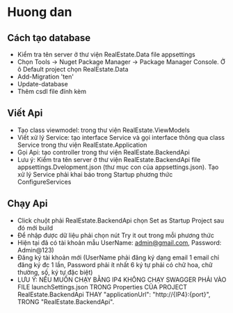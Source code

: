 # Huong dan 
## Cách tạo database
- Kiểm tra tên server ở thư viện RealEstate.Data file appsettings
- Chọn Tools -> Nuget Package Manager -> Package Manager Console. Ở ô Default project chọn RealEstate.Data
- Add-Migration 'ten'
- Update-database
- Thêm csdl file đính kèm
## Viết Api
- Tạo class viewmodel: trong thư viện RealEstate.ViewModels
- Viết xử lý Service: tạo interface Service và gọi interface thông qua class Service trong thư viện RealEstate.Application
- Gọi Api: tạo controller trong thư viện RealEstate.BackendApi
- Lưu ý: Kiểm tra tên server ở thư viện RealEstate.BackendApi file appsettings.Dvelopment.json (thư mục con của appsettings.json).
		 Tạo xử lý Service phải khai báo trong Startup phương thức ConfigureServices
## Chạy Api
- Click chuột phải RealEstate.BackendApi chọn Set as Startup Project sau đó mới build
- Để nhập được dữ liệu phải chọn nút Try it out trong mỗi phương thức
- Hiện tại đã có tài khoản mẫu UserName: admin@gmail.com, Password: Admin@123)
- Đăng ký tài khoản mới (UserName phải đăng ký dạng email 1 email chỉ đăng ký đc 1 lần, Password phải ít nhất 6 ký tự phải có chữ hoa, chữ thường, số, ký tự đặc biệt)
- LƯU Ý: NẾU MUỐN CHẠY BẰNG IP4 KHÔNG CHẠY SWAGGER PHẢI VÀO FILE launchSettings.json TRONG Properties CỦA PROJECT RealEstate.BackendApi THAY "applicationUrl": "http://{IP4}:{port}", TRONG "RealEstate.BackendApi".